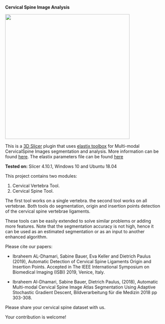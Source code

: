 **Cervical Spine Image Analysis**

<img src="https://github.com/MedicalImageAnalysisTutorials/SlicerCervicalSpine/blob/master/CervicalSpine.png" width="400" height="400">

This is a [3D Slicer](https://github.com/Slicer/Slicer) plugin that uses [elastix toolbox](https://github.com/SuperElastix/elastix) for Multi-modal CervicalSpine Images segmentation and analysis. More information can be found [here](https://mtixnat.uni-koblenz.de). The elastix parameters file can be found [here](http://elastix.bigr.nl/wiki/index.php/Par0053)

**Tested on:** 
Slicer 4.10.1, Windows 10 and Ubuntu 18.04 

This project contains two modules:

  1. Cervical Vertebra Tool.
  2. Cervical Spine Tool. 

The first tool works on a single vertebra. the second tool works on all vertebrae. Both tools do segmentation, origin and insertion points detection of the cervical spine vertebrae ligaments.

These tools can be easily extended to solve similar problems or adding more features. Note that the segmentation accuracy is not high, hence it can be used as an estimated segmentation or as an input to another enhanced algorithm. 

Please cite our papers:
*  Ibraheem AL-Dhamari, Sabine Bauer, Eva Keller and Dietrich Paulus (2019), Automatic Detection of Cervical Spine Ligaments Origin and Insertion Points. Accepted in The IEEE International Symposium on Biomedical Imaging (ISBI) 2019, Venice, Italy.

*  Ibraheem Al-Dhamari, Sabine Bauer, Dietrich Paulus, (2018), Automatic Multi-modal Cervical Spine Image Atlas Segmentation Using Adaptive Stochastic Gradient Descent, Bildverarbeitung für die Medizin 2018 pp 303-308.

Please share your cervical spine dataset with us. 

Your contribution is welcome! 




